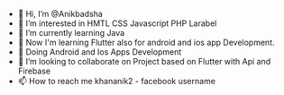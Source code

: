 - 👋 Hi, I’m @Anikbadsha
- 👀 I’m interested in HMTL CSS Javascript PHP Larabel
- 🌱 I’m currently learning Java
- 🌱 Now I'm learning Flutter also for android and ios app Development.
- 💞️ Doing Android and Ios Apps Development 
- 💞️ I’m looking to collaborate on Project based on Flutter with Api and Firebase 
- 📫 How to reach me khananik2 - facebook username




<!---
Anikbadsha/Anikbadsha is a ✨ special ✨ repository because its `README.md` (this file) appears on your GitHub profile.
You can click the Preview link to take a look at your changes.
--->
